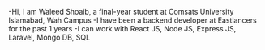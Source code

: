-Hi, I am Waleed Shoaib, a final-year student at Comsats University Islamabad, Wah Campus
-I have been a backend developer at Eastlancers for the past 1 years
-I can work with React JS, Node JS, Express JS, Laravel, Mongo DB, SQL



